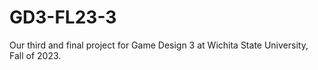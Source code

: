 # GD3-FL23-3
Our third and final project for Game Design 3 at Wichita State University, Fall of 2023.
